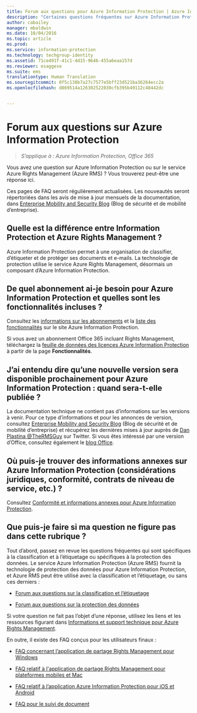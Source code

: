 ```yaml
---
title: Forum aux questions pour Azure Information Protection | Azure Information Protection
description: "Certaines questions fréquentes sur Azure Information Protection et son service de protection des données, Azure Rights Management (Azure RMS)."
author: cabailey
manager: mbaldwin
ms.date: 10/04/2016
ms.topic: article
ms.prod: 
ms.service: information-protection
ms.technology: techgroup-identity
ms.assetid: 71ce491f-41c1-4d15-9646-455a6eaa157d
ms.reviewer: esaggese
ms.suite: ems
translationtype: Human Translation
ms.sourcegitcommit: 0f5c138b7a27c7577e5bff23d521ba36264ecc2a
ms.openlocfilehash: d869514a126302522030cfb395b49112c48442dc


---
```


# Forum aux questions sur Azure Information Protection

>*S’applique à : Azure Information Protection, Office 365*

Vous avez une question sur Azure Information Protection ou sur le service Azure Rights Management (Azure RMS) ? Vous trouverez peut-être une réponse ici.

Ces pages de FAQ seront régulièrement actualisées. Les nouveautés seront répertoriées dans les avis de mise à jour mensuels de la documentation, dans [Enterprise Mobility and Security Blog](https://blogs.technet.microsoft.com/enterprisemobility/?product=azure-information-protection,azure-rights-management-services) (Blog de sécurité et de mobilité d’entreprise).

## Quelle est la différence entre Information Protection et Azure Rights Management ?

Azure Information Protection permet à une organisation de classifier, d’étiqueter et de protéger ses documents et e-mails. La technologie de protection utilise le service Azure Rights Management, désormais un composant d’Azure Information Protection.

## De quel abonnement ai-je besoin pour Azure Information Protection et quelles sont les fonctionnalités incluses ?
Consultez les [informations sur les abonnements](https://www.microsoft.com/en-us/cloud-platform/azure-information-protection-pricing) et la [liste des fonctionnalités](https://www.microsoft.com/en-us/cloud-platform/azure-information-protection-features) sur le site Azure Information Protection. 

Si vous avez un abonnement Office 365 incluant Rights Management, téléchargez la [feuille de données des licences Azure Information Protection](http://download.microsoft.com/download/E/C/F/ECF42E71-4EC0-48FF-AA00-577AC14D5B5C/Azure_Information_Protection_licensing_datasheet_EN-US.pdf) à partir de la page **Fonctionnalités**.

## J’ai entendu dire qu’une nouvelle version sera disponible prochainement pour Azure Information Protection : quand sera-t-elle publiée ?

La documentation technique ne contient pas d’informations sur les versions à venir. Pour ce type d’informations et pour les annonces de version, consultez [Enterprise Mobility and Security Blog](https://blogs.technet.microsoft.com/enterprisemobility/?product=azure-information-protection,azure-rights-management-services) (Blog de sécurité et de mobilité d’entreprise) et récupérez les dernières mises à jour auprès de [Dan Plastina @TheRMSGuy](https://twitter.com/TheRMSGuy) sur Twitter. Si vous êtes intéressé par une version d’Office, consultez également le [blog Office](https://blogs.office.com/).

## Où puis-je trouver des informations annexes sur Azure Information Protection (considérations juridiques, conformité, contrats de niveau de service, etc.) ?

Consultez [Conformité et informations annexes pour Azure Information Protection](../understand-explore/compliance.md).

## Que puis-je faire si ma question ne figure pas dans cette rubrique ?

Tout d’abord, passez en revue les questions fréquentes qui sont spécifiques à la classification et à l’étiquetage ou spécifiques à la protection des données. Le service Azure Information Protection (Azure RMS) fournit la technologie de protection des données pour Azure Information Protection, et Azure RMS peut être utilisé avec la classification et l’étiquetage, ou sans ces derniers : 

- [Forum aux questions sur la classification et l’étiquetage](faqs-infoprotect.md)

- [Forum aux questions sur la protection des données](faqs-rms.md)

Si votre question ne fait pas l’objet d’une réponse, utilisez les liens et les ressources figurant dans [Informations et support technique pour Azure Rights Management](information-support.md).

En outre, il existe des FAQ conçus pour les utilisateurs finaux :

-   [FAQ concernant l’application de partage Rights Management pour Windows](https://technet.microsoft.com/dn467883)

-   [FAQ relatif à l'application de partage Rights Management pour plateformes mobiles et Mac](https://technet.microsoft.com/dn451248)

- [FAQ relatif à l’application Azure Information Protection pour iOS et Android](../rms-client/mobile-app-faq.md)

-   [FAQ pour le suivi de document](http://go.microsoft.com/fwlink/?LinkId=523977)





<!--HONumber=Oct16_HO1-->



